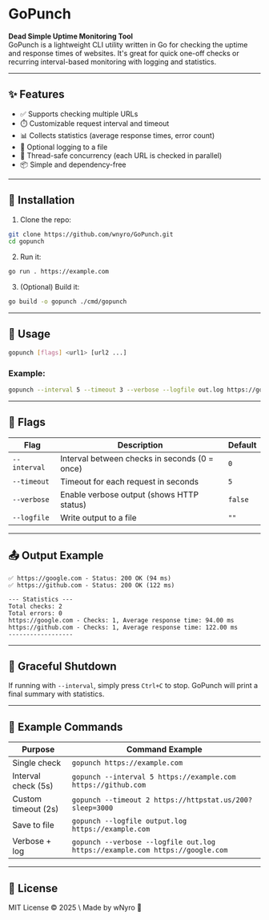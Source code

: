 # GoPunch

**Dead Simple Uptime Monitoring Tool**  
GoPunch is a lightweight CLI utility written in Go for checking the uptime and response times of websites. It's great for quick one-off checks or recurring interval-based monitoring with logging and statistics.

---

## ✨ Features

- ✅ Supports checking multiple URLs
- ⏱️ Customizable request interval and timeout
- 📊 Collects statistics (average response times, error count)
- 📝 Optional logging to a file
- 🧠 Thread-safe concurrency (each URL is checked in parallel)
- 📦 Simple and dependency-free

---

## 🔧 Installation

1. Clone the repo:

```bash
git clone https://github.com/wnyro/GoPunch.git
cd gopunch
````

2. Run it:

```bash
go run . https://example.com
```

3. (Optional) Build it:

```bash
go build -o gopunch ./cmd/gopunch
```

---

## 🚀 Usage

```bash
gopunch [flags] <url1> [url2 ...]
```

### Example:

```bash
gopunch --interval 5 --timeout 3 --verbose --logfile out.log https://google.com https://github.com
```

---

## 📘 Flags

| Flag         | Description                                   | Default |
| ------------ | --------------------------------------------- | ------- |
| `--interval` | Interval between checks in seconds (0 = once) | `0`     |
| `--timeout`  | Timeout for each request in seconds           | `5`     |
| `--verbose`  | Enable verbose output (shows HTTP status)     | `false` |
| `--logfile`  | Write output to a file                        | `""`    |

---

## 📤 Output Example

```
✅ https://google.com - Status: 200 OK (94 ms)
✅ https://github.com - Status: 200 OK (122 ms)

--- Statistics ---
Total checks: 2
Total errors: 0
https://google.com - Checks: 1, Average response time: 94.00 ms
https://github.com - Checks: 1, Average response time: 122.00 ms
------------------
```

---

## 🛑 Graceful Shutdown

If running with `--interval`, simply press `Ctrl+C` to stop. GoPunch will print a final summary with statistics.

---

## 🧪 Example Commands

| Purpose             | Command Example                                                              |
| ------------------- | ---------------------------------------------------------------------------- |
| Single check        | `gopunch https://example.com`                                                |
| Interval check (5s) | `gopunch --interval 5 https://example.com https://github.com`                |
| Custom timeout (2s) | `gopunch --timeout 2 https://httpstat.us/200?sleep=3000`                     |
| Save to file        | `gopunch --logfile output.log https://example.com`                           |
| Verbose + log       | `gopunch --verbose --logfile out.log https://example.com https://google.com` |

---

## 📄 License

MIT License © 2025 \ Made by wNyro 🐼